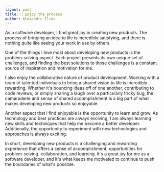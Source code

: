 ```yaml
---
layout: post
title: 🚀 Enjoy the process
author: Alexandru Ilies
---
```



As a software developer, I find great joy in creating new products. The process of bringing an idea to life is incredibly satisfying, and there is nothing quite like seeing your work in use by others.
<!--truncate-->
One of the things I love most about developing new products is the problem-solving aspect. Each project presents its own unique set of challenges, and finding the best solutions to those challenges is a constant source of inspiration and motivation for me.

I also enjoy the collaborative nature of product development. Working with a team of talented individuals to bring a shared vision to life is incredibly rewarding. Whether it's bouncing ideas off of one another, contributing to code reviews, or simply sharing a laugh over a particularly tricky bug, the camaraderie and sense of shared accomplishment is a big part of what makes developing new products so enjoyable.

Another aspect that I find enjoyable is the opportunity to learn and grow. As technology and best practices are always evolving, I am always learning new skills and techniques that help me become a better developer. Additionally, the opportunity to experiment with new technologies and approaches is always exciting.

In short, developing new products is a challenging and rewarding experience that offers a sense of accomplishment, opportunities for problem-solving, collaboration, and learning. It's a great joy for me as a software developer, and it's what keeps me motivated to continue to push the boundaries of what's possible.


